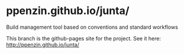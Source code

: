 ppenzin.github.io/junta/
=====

Build management tool based on conventions and standard workflows

This branch is the github-pages site for the project. See it here: http://ppenzin.github.io/junta/
